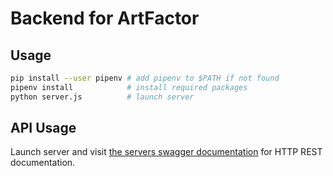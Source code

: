 # Backend for ArtFactor
## Usage
``` sh
pip install --user pipenv # add pipenv to $PATH if not found
pipenv install            # install required packages
python server.js          # launch server
```

## API Usage
Launch server and visit [the servers swagger documentation](http://localhost:5000/api/ui/) for HTTP REST documentation.